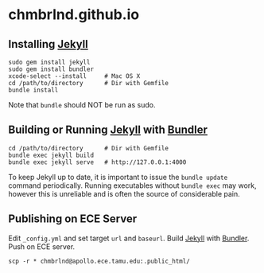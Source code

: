 # chmbrlnd.github.io


## Installing [Jekyll](http://jekyllrb.com/)

```
sudo gem install jekyll
sudo gem install bundler
xcode-select --install     # Mac OS X
cd /path/to/directory      # Dir with Gemfile
bundle install
```

Note that ```bundle``` should NOT be run as sudo.


## Building or Running [Jekyll](http://jekyllrb.com/) with [Bundler](http://bundler.io/)

```
cd /path/to/directory      # Dir with Gemfile
bundle exec jekyll build
bundle exec jekyll serve   # http://127.0.0.1:4000
```

To keep Jekyll up to date, it is important to issue the ```bundle update``` command periodically.
Running executables without ```bundle exec``` may work, however this is unreliable and is often the source of considerable pain.


## Publishing on ECE Server

Edit ```_config.yml``` and set target ```url``` and ```baseurl```.
Build [Jekyll](http://jekyllrb.com/) with [Bundler](http://bundler.io/).
Push on ECE server.

```
scp -r * chmbrlnd@apollo.ece.tamu.edu:.public_html/
```
